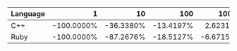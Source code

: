 | Language | 1 | 10 | 100 | 1000 | 10000 | 100000 |
| --- |  ---:| ---:| ---:| ---:| ---:| ---:|
| C++ | -100.0000% | -36.3380% | -13.4197% | 2.6231% | 0.5605% | 0.2218% |
| Ruby | -100.0000% | -87.2676% | -18.5127% | -6.6715% | 1.7191% | 0.5172% |
